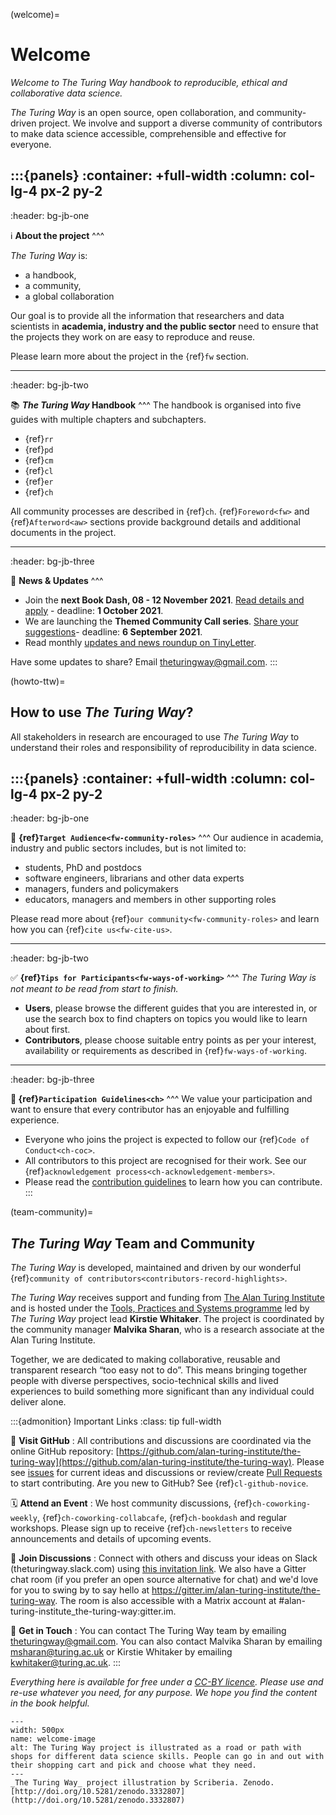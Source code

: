 (welcome)=
# Welcome

*Welcome to The Turing Way handbook to reproducible, ethical and collaborative data science.*

_The Turing Way_ is an open source, open collaboration, and community-driven project. 
We involve and support a diverse community of contributors to make data science accessible, comprehensible and effective for everyone.

:::{panels}
:container: +full-width
:column: col-lg-4 px-2 py-2
---
:header: bg-jb-one

ℹ️ **About the project**
^^^

_The Turing Way_ is:
* a handbook,
* a community,
* a global collaboration

Our goal is to provide all the information that researchers and data scientists in **academia, industry and the public sector** need to ensure that the projects they work on are easy to reproduce and reuse.

Please learn more about the project in the {ref}`fw` section.

---
:header: bg-jb-two

📚 **_The Turing Way_ Handbook** 
^^^
The handbook is organised into five guides with multiple chapters and subchapters.
* {ref}`rr`
* {ref}`pd`
* {ref}`cm`
* {ref}`cl`
* {ref}`er`
* {ref}`ch`

All community processes are described in {ref}`ch`.
{ref}`Foreword<fw>` and {ref}`Afterword<aw>` sections provide background details and additional documents in the project.

---
:header: bg-jb-three

📣 **News & Updates** 
^^^
* Join the **next Book Dash, 08 - 12 November 2021**. [Read details and apply](https://tinyurl.com/ttw-bookdash-nov21) - deadline: **1 October 2021**.
* We are launching the **Themed Community Call series**. [Share your suggestions](https://tinyurl.com/ttw-community-call)- deadline: **6 September 2021**.
* Read monthly [updates and news roundup on TinyLetter](https://tinyletter.com/TuringWay/archive).

Have some updates to share? Email [theturingway@gmail.com](mailto:theturingway@gmail.com).
:::

(howto-ttw)=
## How to use _The Turing Way_?

All stakeholders in research  are encouraged to use _The Turing Way_ to understand their roles and responsibility of reproducibility in data science.

:::{panels}
:container: +full-width
:column: col-lg-4 px-2 py-2
---
:header: bg-jb-one

🎯 **{ref}`Target Audience<fw-community-roles>`**
^^^
Our audience in academia, industry and public sectors includes, but is not limited to:
* students, PhD and postdocs
* software engineers, librarians and other data experts
* managers, funders and policymakers
* educators, managers and members in other supporting roles

Please read more about {ref}`our community<fw-community-roles>` and learn how you can {ref}`cite us<fw-cite-us>`.

---
:header: bg-jb-two

✅ **{ref}`Tips for Participants<fw-ways-of-working>`**
^^^
*_The Turing Way_ is not meant to be read from start to finish.*
* **Users**, please browse the different guides that you are interested in, or use the search box to find chapters on topics you would like to learn about first.
* **Contributors**, please choose suitable entry points as per your interest, availability or requirements as described in {ref}`fw-ways-of-working`.

---
:header: bg-jb-three

**📑 {ref}`Participation Guidelines<ch>`** 
^^^
We value your participation and want to ensure that every contributor has an enjoyable and fulfilling experience.
* Everyone who joins the project is expected to follow our {ref}`Code of Conduct<ch-coc>`.
* All contributors to this project are recognised for their work. See our {ref}`acknowledgement process<ch-acknowledgement-members>`.
* Please read the [contribution guidelines](https://github.com/alan-turing-institute/the-turing-way/blob/master/CONTRIBUTING.md) to learn how you can contribute.
:::

(team-community)=
## _The Turing Way_ Team and Community

_The Turing Way_ is developed, maintained and driven by our wonderful {ref}`community of contributors<contributors-record-highlights>`.

_The Turing Way_ receives support and funding from [The Alan Turing Institute](https://www.turing.ac.uk/) and is hosted under the [Tools, Practices and Systems programme](https://www.turing.ac.uk/research/research-programmes/tools-practices-and-systems) led by _The Turing Way_ project lead **Kirstie Whitaker**.
The project is coordinated by the community manager **Malvika Sharan**, who is a research associate at the Alan Turing Institute.

Together, we are dedicated to making collaborative, reusable and transparent research “too easy not to do”.
This means bringing together people with diverse perspectives, socio-technical skills and lived experiences to build something more significant than any individual could deliver alone.

:::{admonition} Important Links
:class: tip full-width

📝 **Visit GitHub**
: All contributions and discussions are coordinated via the online GitHub repository: [https://github.com/alan-turing-institute/the-turing-way](https://github.com/alan-turing-institute/the-turing-way).
  Please see [issues](https://github.com/alan-turing-institute/the-turing-way/issues) for current ideas and discussions or review/create [Pull Requests](https://github.com/alan-turing-institute/the-turing-way/pulls) to start contributing. Are you new to GitHub? See {ref}`cl-github-novice`.

🗓 **Attend an Event**
: We host community discussions, {ref}`ch-coworking-weekly`, {ref}`ch-coworking-collabcafe`, {ref}`ch-bookdash` and regular workshops. 
  Please sign up to receive {ref}`ch-newsletters` to receive announcements and details of upcoming events.

💬 **Join Discussions**
: Connect with others and discuss your ideas on Slack (theturingway.slack.com) using [this invitation link](https://join.slack.com/t/theturingway/shared_invite/zt-fn608gvb-h_ZSpoA29cCdUwR~TIqpBw).
  We also have a Gitter chat room (if you prefer an open source alternative for chat) and we'd love for you to swing by to say hello at https://gitter.im/alan-turing-institute/the-turing-way. 
  The room is also accessible with a Matrix account at #alan-turing-institute_the-turing-way:gitter.im.

💌 **Get in Touch**
: You can contact The Turing Way team by emailing [theturingway@gmail.com](mailto:theturingway@gmail.com).
  You can also contact Malvika Sharan by emailing [msharan@turing.ac.uk](mailto:msharan@turing.ac.uk) or Kirstie Whitaker by emailing [kwhitaker@turing.ac.uk](mailto:kwhitaker@turing.ac.uk).
:::

*Everything here is available for free under a [CC-BY licence](https://github.com/alan-turing-institute/the-turing-way/blob/master/LICENSE.md).
Please use and re-use whatever you need, for any purpose.
We hope you find the content in the book helpful.*

```{figure} figures/welcome.jpg
---
width: 500px
name: welcome-image
alt: The Turing Way project is illustrated as a road or path with shops for different data science skills. People can go in and out with their shopping cart and pick and choose what they need.
---
_The Turing Way_ project illustration by Scriberia. Zenodo. [http://doi.org/10.5281/zenodo.3332807](http://doi.org/10.5281/zenodo.3332807)
```
